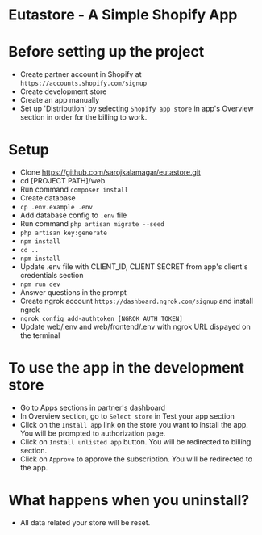 # Eutastore - A Simple Shopify App

# Before setting up the project
-   Create partner account in Shopify at `https://accounts.shopify.com/signup`
-   Create development store
-   Create an app manually
-   Set up 'Distribution' by selecting `Shopify app store` in app's Overview section in order for the billing to work.
# Setup
-   Clone https://github.com/sarojkalamagar/eutastore.git
-   cd [PROJECT PATH]/web
-   Run command `composer install`
-   Create database
-   `cp .env.example .env`
-   Add database config to  `.env` file
-   Run command `php artisan migrate --seed`
-   `php artisan key:generate`
-   `npm install`
-   `cd ..`
-   `npm install`
-   Update .env file with CLIENT_ID, CLIENT SECRET from app's client's credentials section
-   `npm run dev`
-   Answer questions in the prompt
-   Create ngrok account `https://dashboard.ngrok.com/signup` and install ngrok
-   `ngrok config add-authtoken [NGROK AUTH TOKEN]`
-   Update web/.env and web/frontend/.env with ngrok URL dispayed on the terminal

# To use the app in the development store
-   Go to Apps sections in partner's dashboard
-   In Overview section, go to `Select store` in Test your app section
-   Click on the `Install app` link on the store you want to install the app. You will be prompted to authorization page.
-   Click on `Install unlisted app` button. You will be redirected to billing section.
-   Click on `Approve` to approve the subscription. You will be redirected to the app.

# What happens when you uninstall?
-   All data related your store will be reset.